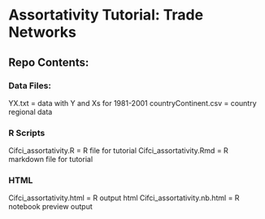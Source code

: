 # Assortativity Tutorial: Trade Networks

## Repo Contents:

### Data Files:
YX.txt = data with Y and Xs for 1981-2001 
countryContinent.csv	= country regional data

### R Scripts
Cifci_assortativity.R	= R file for tutorial
Cifci_assortativity.Rmd = R markdown file for tutorial 

### HTML 
Cifci_assortativity.html = R output html
Cifci_assortativity.nb.html = R notebook preview output 
